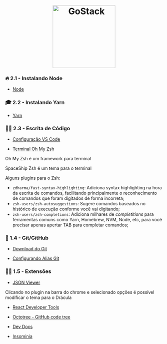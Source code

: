 <h1 align="center">
    <img alt="GoStack" src="https://rocketseat-cdn.s3-sa-east-1.amazonaws.com/bootcamp-header.png" width="200px" />
</h1>

### 🔥 2.1 - Instalando Node

- [Node](https://nodejs.org/en/download/)

### 🎓 2.2 - Instalando Yarn

- [Yarn](https://classic.yarnpkg.com/en/docs/install/)

### 👨‍🎓 2.3 - Escrita de Código

- [Configuração VS Code](https://www.notion.so/Visual-Studio-Code-e0d3c48eebdd4df586c4ba8c12cf5a7a)


- [Terminal Oh My Zsh](https://www.notion.so/Configurando-o-Terminal-c3dcaf4c54a241228288b513c4e936b4)

<p>Oh My Zsh é um framework para terminal</p>

<p>SpaceShip Zsh é um tema para o terminal</p>

<p>Alguns plugins para o Zsh:</p>

- `zdharma/fast-syntax-highlighting`: Adiciona syntax highlighting na hora da escrita de comandos, facilitando principalmente o reconhecimento de comandos que foram digitados de forma incorreta;
- `zsh-users/zsh-autosuggestions`: Sugere comandos baseados no histórico de execução conforme você vai digitando;
- `zsh-users/zsh-completions`: Adiciona milhares de *completitions* para ferramentas comuns como Yarn, Homebrew, NVM, Node, etc, para você precisar apenas apertar TAB para completar comandos;


### 🥇 1.4 - Git/GitHub

- [Download do Git](https://git-scm.com/downloads)

- [Configurando Alias Git](https://gist.github.com/diego3g/2b563e54e82bed5530d8346b89a701ab)


### 👨‍🏫 1.5 - Extensões

- [JSON Viewer](https://chrome.google.com/webstore/detail/json-viewer/gbmdgpbipfallnflgajpaliibnhdgobh?hl=pt-BR)
<p>Clicando no plugin na barra do chrome e selecionado opções é possível modificar o tema para o Drácula</p>

- [React Developer Tools](https://chrome.google.com/webstore/detail/react-developer-tools/fmkadmapgofadopljbjfkapdkoienihi)

- [Octotree - GitHub code tree](https://chrome.google.com/webstore/detail/octotree-github-code-tree/bkhaagjahfmjljalopjnoealnfndnagc?hl=pt-BR)

- [Dev Docs](https://devdocs.io/)

- [Insominia](https://insomnia.rest/download/core/?&ref=https%3A%2F%2Fwww.google.com%2F)
